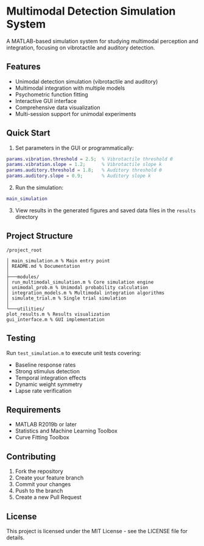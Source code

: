 # Multimodal Detection Simulation System

A MATLAB-based simulation system for studying multimodal perception and integration, focusing on vibrotactile and auditory detection.

## Features

- Unimodal detection simulation (vibrotactile and auditory)
- Multimodal integration with multiple models
- Psychometric function fitting
- Interactive GUI interface
- Comprehensive data visualization
- Multi-session support for unimodal experiments

## Quick Start

1. Set parameters in the GUI or programmatically:
```matlab 
params.vibration.threshold = 2.5;  % Vibrotactile threshold θ
params.vibration.slope = 1.2;      % Vibrotactile slope k
params.auditory.threshold = 1.8;   % Auditory threshold θ
params.auditory.slope = 0.9;       % Auditory slope k
```

2. Run the simulation:
```matlab
main_simulation
```

3. View results in the generated figures and saved data files in the `results` directory  

## Project Structure
```
/project_root

│ main_simulation.m % Main entry point
│ README.md % Documentation
│
├───modules/
│ run_multimodal_simulation.m % Core simulation engine
│ unimodal_prob.m % Unimodal probability calculation
│ integration_models.m % Multimodal integration algorithms
│ simulate_trial.m % Single trial simulation
│
└───utilities/
plot_results.m % Results visualization
gui_interface.m % GUI implementation
```

## Testing

Run `test_simulation.m` to execute unit tests covering:
- Baseline response rates
- Strong stimulus detection
- Temporal integration effects
- Dynamic weight symmetry
- Lapse rate verification

## Requirements

- MATLAB R2019b or later
- Statistics and Machine Learning Toolbox
- Curve Fitting Toolbox

## Contributing

1. Fork the repository
2. Create your feature branch
3. Commit your changes
4. Push to the branch
5. Create a new Pull Request

## License

This project is licensed under the MIT License - see the LICENSE file for details.